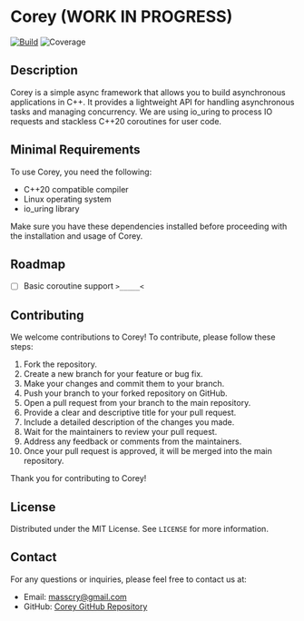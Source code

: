# Corey (WORK IN PROGRESS)

[![Build](https://github.com/masscry/corey/actions/workflows/cmake-single-platform.yml/badge.svg)](https://github.com/masscry/corey/actions/workflows/cmake-single-platform.yml)
![Coverage](https://img.shields.io/badge/dynamic/json?url=https%3A%2F%2Fraw.githubusercontent.com%2Fmasscry%2Fcorey%2Fmain%2Fcoverage.json&query=%24.lines&suffix=%25&style=flat&logo=C%2B%2B&label=Code%20Coverage&labelColor=success)


## Description

Corey is a simple async framework that allows you to build asynchronous applications in C++. It provides a lightweight API for handling asynchronous tasks and managing concurrency. We are using io_uring to process IO requests and stackless C++20 coroutines for user code.

## Minimal Requirements

To use Corey, you need the following:

- C++20 compatible compiler
- Linux operating system
- io_uring library

Make sure you have these dependencies installed before proceeding with the installation and usage of Corey.

## Roadmap

 - [ ] Basic coroutine support `>_____<`

## Contributing

We welcome contributions to Corey! To contribute, please follow these steps:

1. Fork the repository.
2. Create a new branch for your feature or bug fix.
3. Make your changes and commit them to your branch.
4. Push your branch to your forked repository on GitHub.
5. Open a pull request from your branch to the main repository.
6. Provide a clear and descriptive title for your pull request.
7. Include a detailed description of the changes you made.
8. Wait for the maintainers to review your pull request.
9. Address any feedback or comments from the maintainers.
10. Once your pull request is approved, it will be merged into the main repository.

Thank you for contributing to Corey!

## License

Distributed under the MIT License. See `LICENSE` for more information.

## Contact
For any questions or inquiries, please feel free to contact us at:
- Email: masscry@gmail.com
- GitHub: [Corey GitHub Repository](https://github.com/masscry/corey)
